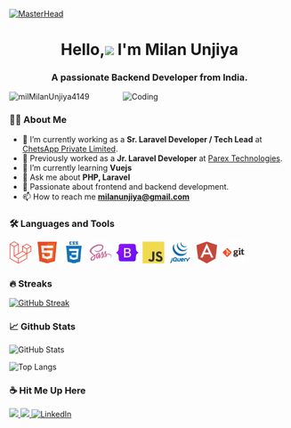 [![MasterHead](https://media.licdn.com/dms/image/D4E12AQHJ33Vk3PBm5A/article-cover_image-shrink_600_2000/0/1679499121542?e=2147483647&v=beta&t=Fy41uyTz_qPjfEOPNohY8QAaRbxBMBwdK-hPDS_j60g)](https://chetsapp.com/)
<h1 align="center"> Hello,<img src="https://media.giphy.com/media/hvRJCLFzcasrR4ia7z/giphy.gif" width="30px"/> I'm Milan Unjiya</h1>
<h3 align="center">A passionate Backend Developer from India.</h3>
<img align="right" alt="Coding" width="300" src="https://cdn3d.iconscout.com/3d/premium/thumb/back-end-developer-6230174-5107145.png?f=webp">
<p align="left"> <img src="https://komarev.com/ghpvc/?username=MilanUnjiya4149&label=Profile%20views&color=0e75b6&style=flat" alt="milMilanUnjiya4149" /> </p>

### :man_technologist: About Me 

- 🔭 I’m currently working as a <strong>Sr. Laravel Developer / Tech Lead</strong> at <a href="https://www.chetsapp.com">ChetsApp Private Limited</a>.
- 💼 Previously worked as a <strong>Jr. Laravel Developer</strong> at <a href="https://www.parextech.com/">Parex Technologies</a>.
- 🌱 I’m currently learning **Vuejs**
- 💬 Ask me about **PHP, Laravel**
- 🧭 Passionate about frontend and backend development.
- 📫 How to reach me **milanunjiya@gmail.com**

### :hammer_and_wrench: Languages and Tools 
<div>
  <img src="https://github.com/devicons/devicon/blob/master/icons/laravel/laravel-original.svg" title="Laravel" alt="Laravel" width="40" height="40"/>&nbsp;
  <img src="https://github.com/devicons/devicon/blob/master/icons/html5/html5-original.svg" title="HTML5" alt="HTML" width="40" height="40"/>&nbsp;
  <img src="https://github.com/devicons/devicon/blob/master/icons/css3/css3-plain-wordmark.svg"  title="CSS3" alt="CSS" width="40" height="40"/>&nbsp;
  <img src="https://github.com/devicons/devicon/blob/master/icons/sass/sass-original.svg"  title="SASS" alt="SASS" width="40" height="40"/>&nbsp;
  <img src="https://github.com/devicons/devicon/blob/master/icons/bootstrap/bootstrap-original.svg" title="Bootstrap" alt="Bootstrap" width="40" height="40"/>&nbsp;
  <img src="https://github.com/devicons/devicon/blob/master/icons/javascript/javascript-original.svg" title="JavaScript" alt="JavaScript" width="40" height="40"/>&nbsp;
  <img src="https://github.com/devicons/devicon/blob/master/icons/jquery/jquery-plain-wordmark.svg" title="JQuery" alt="Jquery" width="40" height="40"/>&nbsp;
  <img src="https://github.com/devicons/devicon/blob/master/icons/angularjs/angularjs-plain.svg" title="AngularJS" alt="AngularJS" width="40" height="40"/>&nbsp;
  <img src="https://github.com/devicons/devicon/blob/master/icons/git/git-original-wordmark.svg" title="Git" **alt="Git" width="40" height="40"/>
</div>  

### :fire: Streaks 
[![GitHub Streak](https://streak-stats.demolab.com/?user=MilanUnjiya4149&theme=tokyonight)](https://git.io/streak-stats)

### 📈 Github Stats
![GitHub Stats](https://github-readme-stats.vercel.app/api?username=MilanUnjiya4149&show_icons=true&locale=en&theme=tokyonight)

![Top Langs](https://github-readme-stats.vercel.app/api/top-langs/?username=MilanUnjiya4149&layout=compact&theme=tokyonight)

### :coffee: Hit Me Up Here
<p>
	<a href="https://github.com/MilanUnjiya4149" alt="Github" title="github">
       <img src="https://img.shields.io/badge/For_More_Useful_Repos-15k?style=for-the-badge&color=2088FF&logo=github&logoColor=fff"/>
    </a>
    <a href="https://github.com/MilanUnjiya4149/MilanUnjiya4149" alt="Github Stars" title="Star Mark Repo">
        <img src="https://img.shields.io/badge/Shower_stars_if_you_like_my_repos-15k?style=for-the-badge&color=ffd000&logo=apachespark&logoColor=black"/>
    </a>
    <a href="https://www.linkedin.com/in/milan-unjiya-38a910110">
        <img src="https://img.shields.io/badge/For_Professional_Updates-15k?style=for-the-badge&color=0a66c2&logo=linkedin" alt="LinkedIn"/>
    </a>
</p>
